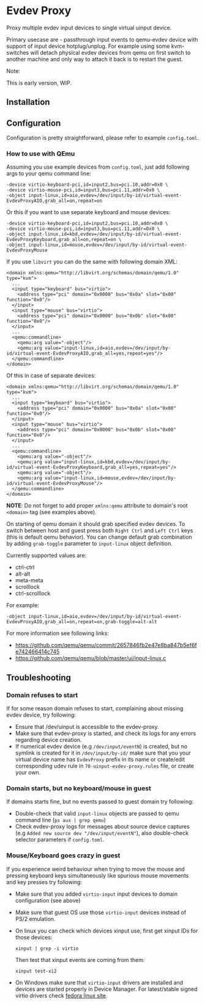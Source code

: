 # Evdev Proxy

Proxy multiple evdev input devices to single virtual uinput device.

Primary usecase are - passthrough input events to qemu-evdev device with 
support of input device hotplug/unplug. For example using some kvm-switches
will detach physical evdev devices from qemu on first switch to another 
machine and only way to attach it back is to restart the guest.

Note:

This is early version, WIP.

## Installation

## Configuration

Configuration is pretty straightforward, please refer to example `config.toml`.

### How to use with QEmu

Assuming you use example devices from `config.toml`, just add following args 
to your qemu command line:

    -device virtio-keyboard-pci,id=input2,bus=pci.10,addr=0x0 \
    -device virtio-mouse-pci,id=input3,bus=pci.11,addr=0x0 \
    -object input-linux,id=aio,evdev=/dev/input/by-id/virtual-event-EvdevProxyAIO,grab_all=on,repeat=on

Or this if you want to use separate keyboard and mouse devices:

    -device virtio-keyboard-pci,id=input2,bus=pci.10,addr=0x0 \
    -device virtio-mouse-pci,id=input3,bus=pci.11,addr=0x0 \
    -object input-linux,id=kbd,evdev=/dev/input/by-id/virtual-event-EvdevProxyKeyboard,grab_all=on,repeat=on \
    -object input-linux,id=mouse,evdev=/dev/input/by-id/virtual-event-EvdevProxyMouse

If you use `libvirt` you can do the same with following domain XML:

    <domain xmlns:qemu="http://libvirt.org/schemas/domain/qemu/1.0" type="kvm">
      ...
      <input type="keyboard" bus="virtio">
        <address type="pci" domain="0x0000" bus="0x0a" slot="0x00" function="0x0"/>
      </input>
      <input type="mouse" bus="virtio">
        <address type="pci" domain="0x0000" bus="0x0b" slot="0x00" function="0x0"/>
      </input>
      ...
      <qemu:commandline>
        <qemu:arg value="-object"/>
        <qemu:arg value="input-linux,id=aio,evdev=/dev/input/by-id/virtual-event-EvdevProxyAIO,grab_all=yes,repeat=yes"/>
      </qemu:commandline>
    </domain>

Of this in case of separate devices:

    <domain xmlns:qemu="http://libvirt.org/schemas/domain/qemu/1.0" type="kvm">
      ...
      <input type="keyboard" bus="virtio">
        <address type="pci" domain="0x0000" bus="0x0a" slot="0x00" function="0x0"/>
      </input>
      <input type="mouse" bus="virtio">
        <address type="pci" domain="0x0000" bus="0x0b" slot="0x00" function="0x0"/>
      </input>
      ...
      <qemu:commandline>
        <qemu:arg value="-object"/>
        <qemu:arg value="input-linux,id=kbd,evdev=/dev/input/by-id/virtual-event-EvdevProxyKeyboard,grab_all=yes,repeat=yes"/>
        <qemu:arg value="-object"/>
        <qemu:arg value="input-linux,id=mouse,evdev=/dev/input/by-id/virtual-event-EvdevProxyMouse"/>
      </qemu:commandline>
    </domain>

**NOTE**: Do not forget to add proper `xmlns:qemu` attribute to domain's root `<domain>` tag (see examples above).

On starting of qemu domain it should grab specified evdev devices. To switch between host and guest press both 
`Right Ctrl` and `Left Ctrl` keys (this is default qemu behavior).
You can change default grab combination by adding `grab-toggle` parameter to `input-linux` object definition.

Currently supported values are:
  * ctrl-ctrl
  * alt-alt
  * meta-meta
  * scrolllock
  * ctrl-scrolllock

For example:

    -object input-linux,id=aio,evdev=/dev/input/by-id/virtual-event-EvdevProxyAIO,grab_all=on,repeat=on,grab-toggle=alt-alt

For more information see following links:
  * https://github.com/qemu/qemu/commit/2657846fb2e47e8ba847b5ef6fe742466414c745
  * https://github.com/qemu/qemu/blob/master/ui/input-linux.c

## Troubleshooting
### Domain refuses to start
If for some reason domain refuses to start, complaining about missing evdev device, try following:
 * Ensure that /dev/uinput is accessible to the evdev-proxy.
 * Make sure that evdev-proxy is started, and check its logs for any errors regarding device creation.
 * If numerical evdev device (e.g `/dev/input/eventN`) is created, but no symlink is created for it in `/dev/input/by-id/`
   make sure that you your virtual device name has `EvdevProxy` prefix in its name or create/edit corresponding udev rule
   in `70-uinput-evdev-proxy.rules` file, or create your own.

### Domain starts, but no keyboard/mouse in guest
If domains starts fine, but no events passed to guest domain try following:
 * Double-check that valid `input-linux` objects are passed to qemu command line (`ps aux | grep qemu`)
 * Check evdev-proxy logs for messages about source device captures (e.g `Added new source dev "/dev/input/eventN"`),
   also double-check selector parameters if `config.toml`.
   
### Mouse/Keyboard goes crazy in guest
If you experience weird behaviour when trying to move the mouse and pressing keyboard keys simultaneously like 
spurious mouse movements and key presses try following:
 * Make sure that you added `virtio-input` input devices to domain configuration (see above)
 * Make sure that guest OS use those `virtio-input` devices instead of PS/2 emulation. 
   
 * On linux you can check which devices xinput use, first get xinput IDs for those devices:
   
       xinput | grep -i virtio

   Then test that xinput events are coming from them:

       xinput test-xi2

 * On Windows make sure that `virtio-input` drivers are installed and devices are started properly in Device Manager.
   For latest/stable signed virtio drivers check [fedora linux site](https://docs.fedoraproject.org/en-US/quick-docs/creating-windows-virtual-machines-using-virtio-drivers/#virtio-win-direct-downloads).